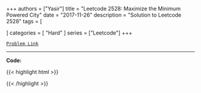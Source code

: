 
+++
authors = ["Yasir"]
title = "Leetcode 2528: Maximize the Minimum Powered City"
date = "2017-11-26"
description = "Solution to Leetcode 2528"
tags = [
    
]
categories = [
    "Hard"
]
series = ["Leetcode"]
+++



[`Problem Link`](https://leetcode.com/problems/maximize-the-minimum-powered-city/description/)

---

**Code:**

{{< highlight html >}}

{{< /highlight >}}

